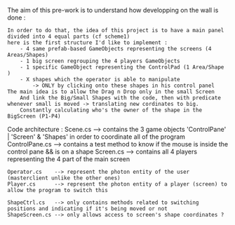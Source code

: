 The aim of this pre-work is to understand how developping on the wall is done :

	In order to do that, the idea of this project is to have a main panel divided into 4 equal parts (cf scheme1)
	here is the first structure I'd like to implement :
		- 4 same prefab-based GameObjects representing the screens (4 Areas/Shapes)
		- 1 big screen regrouping the 4 players GameObjects
		- 1 specific GameObject representing the ControlPad (1 Area/Shape )
		- X shapes which the operator is able to manipulate 
			-> ONLY by clicking onto these shapes in his control panel
	The main idea is to allow the Drag n Drop only in the small Screen
		And link the Big/Small Shapes with the code, then with predicate whenever small is moved -> translating new cordinates to big.
		Constantly calculating who's the owner of the shape in the BigScreen (P1-P4)

Code architecture :
	Scene.cs       --> contains the 3 game objects 'ControlPane' | 'Screen' & 'Shapes' in order to coordinate all of the program 
	ControlPane.cs --> contains a test method to know if the mouse is inside the control pane && is on a shape
	Screen.cs      --> contains all 4 players representing the 4 part of the main screen

	Operator.cs    --> represent the photon entity of the user (masterclient unlike the other ones)
	Player.cs      --> represent the photon entity of a player (screen) to allow the program to switch this

	ShapeCtrl.cs   --> only contains methods related to switching positions and indicating if it's being moved or not
	ShapeScreen.cs --> only allows access to screen's shape coordinates ? 
